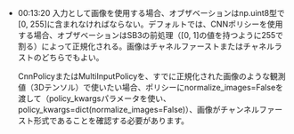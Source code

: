
- 00:13:20 
	入力として画像を使用する場合、オブザベーションはnp.uint8型で[0, 255]に含まれなければならない。デフォルトでは、CNNポリシーを使用する場合、オブザベーションはSB3の前処理（[0, 1]の値を持つように255で割る）によって正規化される。画像はチャネルファーストまたはチャネルラストのどちらでもよい。
	
	CnnPolicyまたはMultiInputPolicyを、すでに正規化された画像のような観測値（3Dテンソル）で使いたい場合、ポリシーにnormalize_images=Falseを渡して（policy_kwargsパラメータを使い、policy_kwargs=dict(normalize_images=False)）、画像がチャンネルファースト形式であることを確認する必要があります。 